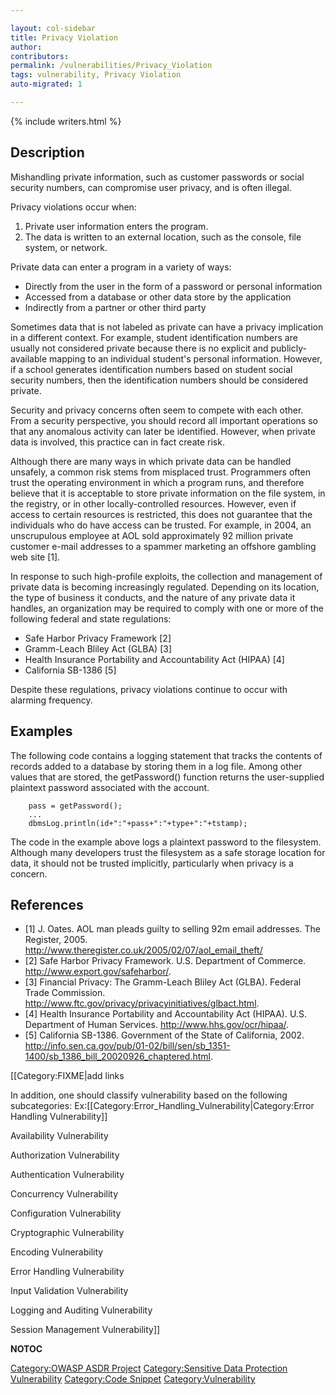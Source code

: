 ```yaml
---

layout: col-sidebar
title: Privacy Violation
author: 
contributors: 
permalink: /vulnerabilities/Privacy_Violation
tags: vulnerability, Privacy Violation
auto-migrated: 1

---
```


{% include writers.html %}

## Description

Mishandling private information, such as customer passwords or social
security numbers, can compromise user privacy, and is often illegal.

Privacy violations occur when:

1.  Private user information enters the program.
2.  The data is written to an external location, such as the console,
    file system, or network.

Private data can enter a program in a variety of ways:

  - Directly from the user in the form of a password or personal
    information
  - Accessed from a database or other data store by the application
  - Indirectly from a partner or other third party

Sometimes data that is not labeled as private can have a privacy
implication in a different context. For example, student identification
numbers are usually not considered private because there is no explicit
and publicly-available mapping to an individual student's personal
information. However, if a school generates identification numbers based
on student social security numbers, then the identification numbers
should be considered private.

Security and privacy concerns often seem to compete with each other.
From a security perspective, you should record all important operations
so that any anomalous activity can later be identified. However, when
private data is involved, this practice can in fact create risk.

Although there are many ways in which private data can be handled
unsafely, a common risk stems from misplaced trust. Programmers often
trust the operating environment in which a program runs, and therefore
believe that it is acceptable to store private information on the file
system, in the registry, or in other locally-controlled resources.
However, even if access to certain resources is restricted, this does
not guarantee that the individuals who do have access can be trusted.
For example, in 2004, an unscrupulous employee at AOL sold approximately
92 million private customer e-mail addresses to a spammer marketing an
offshore gambling web site \[1\].

In response to such high-profile exploits, the collection and management
of private data is becoming increasingly regulated. Depending on its
location, the type of business it conducts, and the nature of any
private data it handles, an organization may be required to comply with
one or more of the following federal and state regulations:

  - Safe Harbor Privacy Framework \[2\]
  - Gramm-Leach Bliley Act (GLBA) \[3\]
  - Health Insurance Portability and Accountability Act (HIPAA) \[4\]
  - California SB-1386 \[5\]

Despite these regulations, privacy violations continue to occur with
alarming frequency.

## Examples

The following code contains a logging statement that tracks the contents
of records added to a database by storing them in a log file. Among
other values that are stored, the getPassword() function returns the
user-supplied plaintext password associated with the account.

```
    pass = getPassword();
    ...
    dbmsLog.println(id+":"+pass+":"+type+":"+tstamp);
```

The code in the example above logs a plaintext password to the
filesystem. Although many developers trust the filesystem as a safe
storage location for data, it should not be trusted implicitly,
particularly when privacy is a concern.

## References

  - \[1\] J. Oates. AOL man pleads guilty to selling 92m email
    addresses. The Register, 2005.
    <http://www.theregister.co.uk/2005/02/07/aol_email_theft/>
  - \[2\] Safe Harbor Privacy Framework. U.S. Department of Commerce.
    <http://www.export.gov/safeharbor/>.
  - \[3\] Financial Privacy: The Gramm-Leach Bliley Act (GLBA). Federal
    Trade Commission.
    <http://www.ftc.gov/privacy/privacyinitiatives/glbact.html>.
  - \[4\] Health Insurance Portability and Accountability Act (HIPAA).
    U.S. Department of Human Services. <http://www.hhs.gov/ocr/hipaa/>.
  - \[5\] California SB-1386. Government of the State of California,
    2002.
    <http://info.sen.ca.gov/pub/01-02/bill/sen/sb_1351-1400/sb_1386_bill_20020926_chaptered.html>.

\[\[Category:FIXME|add links

In addition, one should classify vulnerability based on the following
subcategories:
Ex:\[\[Category:Error_Handling_Vulnerability|Category:Error Handling
Vulnerability\]\]

Availability Vulnerability

Authorization Vulnerability

Authentication Vulnerability

Concurrency Vulnerability

Configuration Vulnerability

Cryptographic Vulnerability

Encoding Vulnerability

Error Handling Vulnerability

Input Validation Vulnerability

Logging and Auditing Vulnerability

Session Management Vulnerability\]\]

__NOTOC__

[Category:OWASP ASDR Project](Category:OWASP_ASDR_Project "wikilink")
[Category:Sensitive Data Protection
Vulnerability](Category:Sensitive_Data_Protection_Vulnerability "wikilink")
[Category:Code Snippet](Category:Code_Snippet "wikilink")
[Category:Vulnerability](Category:Vulnerability "wikilink")